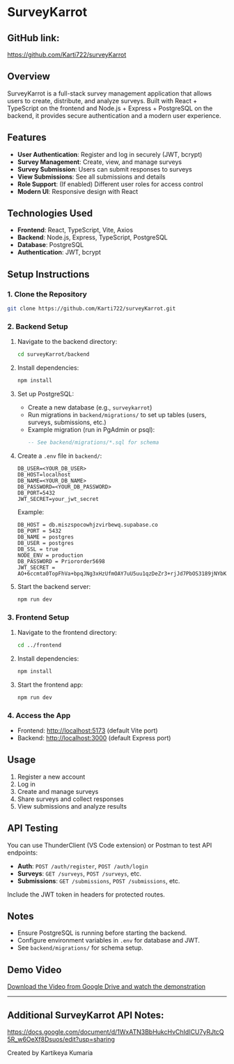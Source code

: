 
# SurveyKarrot

## GitHub link:
https://github.com/Karti722/surveyKarrot

## Overview

SurveyKarrot is a full-stack survey management application that allows users to create, distribute, and analyze surveys. Built with React + TypeScript on the frontend and Node.js + Express + PostgreSQL on the backend, it provides secure authentication and a modern user experience.

## Features

- **User Authentication**: Register and log in securely (JWT, bcrypt)
- **Survey Management**: Create, view, and manage surveys
- **Survey Submission**: Users can submit responses to surveys
- **View Submissions**: See all submissions and details
- **Role Support**: (If enabled) Different user roles for access control
- **Modern UI**: Responsive design with React

## Technologies Used

- **Frontend**: React, TypeScript, Vite, Axios
- **Backend**: Node.js, Express, TypeScript, PostgreSQL
- **Database**: PostgreSQL
- **Authentication**: JWT, bcrypt

## Setup Instructions

### 1. Clone the Repository

```sh
git clone https://github.com/Karti722/surveyKarrot.git
```

### 2. Backend Setup

1. Navigate to the backend directory:
   ```sh
   cd surveyKarrot/backend
   ```
2. Install dependencies:
   ```sh
   npm install
   ```
3. Set up PostgreSQL:
   - Create a new database (e.g., `surveykarrot`)
   - Run migrations in `backend/migrations/` to set up tables (users, surveys, submissions, etc.)
   - Example migration (run in PgAdmin or psql):
     ```sql
     -- See backend/migrations/*.sql for schema
     ```
4. Create a `.env` file in `backend/`:
   ```env
   DB_USER=<YOUR_DB_USER>
   DB_HOST=localhost
   DB_NAME=<YOUR_DB_NAME>
   DB_PASSWORD=<YOUR_DB_PASSWORD>
   DB_PORT=5432
   JWT_SECRET=your_jwt_secret
   ```
   Example:
   ```
   DB_HOST = db.miszspocowhjzvirbewq.supabase.co
   DB_PORT = 5432
   DB_NAME = postgres
   DB_USER = postgres
   DB_SSL = true
   NODE_ENV = production
   DB_PASSWORD = Priororder5698
   JWT_SECRET = AO+6ccmta0TopFhVa+bpqJNg3xHzUfmOAY7uU5uu1qzDeZr3+rjJd7PbOS3189jNYbKp4tCWHR0KR6D8oL7VAQ==
   ```




5. Start the backend server:
   ```sh
   npm run dev
   ```

### 3. Frontend Setup

1. Navigate to the frontend directory:
   ```sh
   cd ../frontend
   ```
2. Install dependencies:
   ```sh
   npm install
   ```
3. Start the frontend app:
   ```sh
   npm run dev
   ```

### 4. Access the App

- Frontend: [http://localhost:5173](http://localhost:5173) (default Vite port)
- Backend: [http://localhost:3000](http://localhost:3000) (default Express port)

## Usage

1. Register a new account
2. Log in
3. Create and manage surveys
4. Share surveys and collect responses
5. View submissions and analyze results

## API Testing

You can use ThunderClient (VS Code extension) or Postman to test API endpoints:

- **Auth**: `POST /auth/register`, `POST /auth/login`
- **Surveys**: `GET /surveys`, `POST /surveys`, etc.
- **Submissions**: `GET /submissions`, `POST /submissions`, etc.

Include the JWT token in headers for protected routes.

## Notes

- Ensure PostgreSQL is running before starting the backend.
- Configure environment variables in `.env` for database and JWT.
- See `backend/migrations/` for schema setup.

## Demo Video

[Download the Video from Google Drive and watch the demonstration](https://drive.google.com/file/d/1u0G2TV2aCtrAHVzMxvxPGENaLFZzh8Hm/view?usp=sharing)

---

## Additional SurveyKarrot API Notes:
https://docs.google.com/document/d/1WxATN3BbHukcHvChIdICU7yRJtcQ5R_w6OeXf8Dsuos/edit?usp=sharing

Created by Kartikeya Kumaria